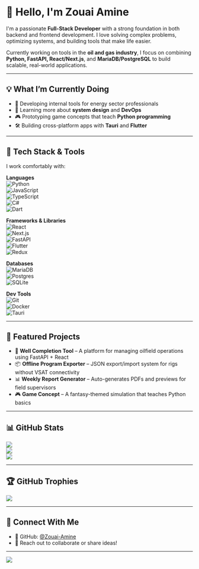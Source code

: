 # 👋 Hello, I'm Zouai Amine

I'm a passionate **Full-Stack Developer** with a strong foundation in both backend and frontend development. I love solving complex problems, optimizing systems, and building tools that make life easier.

Currently working on tools in the **oil and gas industry**, I focus on combining **Python, FastAPI, React/Next.js**, and **MariaDB/PostgreSQL** to build scalable, real-world applications.

---

## 💡 What I’m Currently Doing

- 🚀 Developing internal tools for energy sector professionals
- 🧠 Learning more about **system design** and **DevOps**
- 🎮 Prototyping game concepts that teach **Python programming**
- 🛠️ Building cross-platform apps with **Tauri** and **Flutter**

---

## 🔧 Tech Stack & Tools

I work comfortably with:

**Languages**  
![Python](https://img.shields.io/badge/python-3670A0?style=for-the-badge&logo=python&logoColor=ffdd54)  
![JavaScript](https://img.shields.io/badge/javascript-%23323330.svg?style=for-the-badge&logo=javascript&logoColor=%23F7DF1E)  
![TypeScript](https://img.shields.io/badge/typescript-%23007ACC.svg?style=for-the-badge&logo=typescript&logoColor=white)  
![C#](https://img.shields.io/badge/c%23-%23239120.svg?style=for-the-badge&logo=csharp&logoColor=white)  
![Dart](https://img.shields.io/badge/dart-%230175C2.svg?style=for-the-badge&logo=dart&logoColor=white)

**Frameworks & Libraries**  
![React](https://img.shields.io/badge/react-%2320232a.svg?style=for-the-badge&logo=react&logoColor=%2361DAFB)  
![Next.js](https://img.shields.io/badge/Next-black?style=for-the-badge&logo=next.js&logoColor=white)  
![FastAPI](https://img.shields.io/badge/FastAPI-005571?style=for-the-badge&logo=fastapi)  
![Flutter](https://img.shields.io/badge/Flutter-%2302569B.svg?style=for-the-badge&logo=Flutter&logoColor=white)  
![Redux](https://img.shields.io/badge/redux-%23593d88.svg?style=for-the-badge&logo=redux&logoColor=white)

**Databases**  
![MariaDB](https://img.shields.io/badge/MariaDB-003545?style=for-the-badge&logo=mariadb&logoColor=white)  
![Postgres](https://img.shields.io/badge/postgres-%23316192.svg?style=for-the-badge&logo=postgresql&logoColor=white)  
![SQLite](https://img.shields.io/badge/sqlite-%2307405e.svg?style=for-the-badge&logo=sqlite&logoColor=white)

**Dev Tools**  
![Git](https://img.shields.io/badge/git-%23F05033.svg?style=for-the-badge&logo=git&logoColor=white)  
![Docker](https://img.shields.io/badge/docker-%230db7ed.svg?style=for-the-badge&logo=docker&logoColor=white)  
![Tauri](https://img.shields.io/badge/tauri-%2324C8DB.svg?style=for-the-badge&logo=tauri&logoColor=%23FFFFFF)

---

## 📌 Featured Projects

- 🔧 **Well Completion Tool** – A platform for managing oilfield operations using FastAPI + React  
- 📦 **Offline Program Exporter** – JSON export/import system for rigs without VSAT connectivity  
- 📊 **Weekly Report Generator** – Auto-generates PDFs and previews for field supervisors  
- 🎮 **Game Concept** – A fantasy-themed simulation that teaches Python basics

---

## 📊 GitHub Stats

![](https://github-readme-stats.vercel.app/api?username=Zouai-Amine&theme=dark&hide_border=false&include_all_commits=true&count_private=false)  
![](https://github-readme-streak-stats.herokuapp.com/?user=Zouai-Amine&theme=dark&hide_border=false)  
![](https://github-readme-stats.vercel.app/api/top-langs/?username=Zouai-Amine&theme=dark&hide_border=false&layout=compact)

---

## 🏆 GitHub Trophies

![](https://github-profile-trophy.vercel.app/?username=Zouai-Amine&theme=radical&no-frame=false&no-bg=true&margin-w=4)

---

## 🤝 Connect With Me

- 🐙 GitHub: [@Zouai-Amine](https://github.com/Zouai-Amine)
- 💬 Reach out to collaborate or share ideas!

---

[![](https://visitcount.itsvg.in/api?id=Zouai-Amine&icon=0&color=0)](https://visitcount.itsvg.in)

<!-- Proudly created with GPRM ( https://gprm.itsvg.in ) -->
